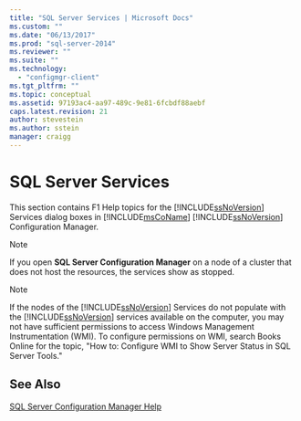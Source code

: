 ```yaml
---
title: "SQL Server Services | Microsoft Docs"
ms.custom: ""
ms.date: "06/13/2017"
ms.prod: "sql-server-2014"
ms.reviewer: ""
ms.suite: ""
ms.technology: 
  - "configmgr-client"
ms.tgt_pltfrm: ""
ms.topic: conceptual
ms.assetid: 97193ac4-aa97-489c-9e81-6fcbdf88aebf
caps.latest.revision: 21
author: stevestein
ms.author: sstein
manager: craigg
---
```

# SQL Server Services
  This section contains F1 Help topics for the [!INCLUDE[ssNoVersion](../../includes/ssnoversion-md.md)] Services dialog boxes in [!INCLUDE[msCoName](../../includes/msconame-md.md)] [!INCLUDE[ssNoVersion](../../includes/ssnoversion-md.md)] Configuration Manager.  
  
> [!NOTE]  
>  If you open **SQL Server Configuration Manager** on a node of a cluster that does not host the resources, the services show as stopped.  
  
> [!NOTE]  
>  If the nodes of the [!INCLUDE[ssNoVersion](../../includes/ssnoversion-md.md)] Services do not populate with the [!INCLUDE[ssNoVersion](../../includes/ssnoversion-md.md)] services available on the computer, you may not have sufficient permissions to access Windows Management Instrumentation (WMI). To configure permissions on WMI, search Books Online for the topic, "How to: Configure WMI to Show Server Status in SQL Server Tools."  
  
## See Also  
 [SQL Server Configuration Manager Help](../../../2014/tools/configuration-manager/sql-server-configuration-manager-help.md)  
  
  
